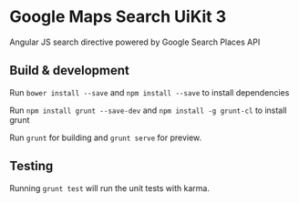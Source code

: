 # Google Maps Search UiKit 3
Angular JS search directive powered by Google Search Places API

## Build & development

Run `bower install --save` and `npm install --save` to install dependencies

Run `npm install grunt --save-dev` and `npm install -g grunt-cl` to install grunt

Run `grunt` for building and `grunt serve` for preview.

## Testing

Running `grunt test` will run the unit tests with karma.

